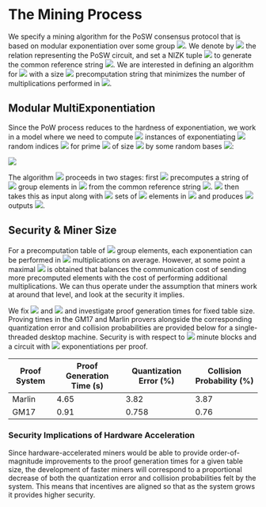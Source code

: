 # The Mining Process

We specify a mining algorithm for the PoSW consensus protocol that is based on modular exponentiation over some group <img src="https://render.githubusercontent.com/render/math?math=\mathbb{G}">. We denote by <img src="https://render.githubusercontent.com/render/math?math=\mathbb{R}"> the relation representing the PoSW circuit, and set a NIZK tuple <img src="https://render.githubusercontent.com/render/math?math=(\mathcal{G}, \mathcal{P}, \mathcal{V})"> to generate the common reference string <img src="https://render.githubusercontent.com/render/math?math=\mathbf{crs} = \mathcal{G}(\mathcal{R})">. We are interested in defining an algorithm for <img src="https://render.githubusercontent.com/render/math?math=\mathcal{P}"> with a size <img src="https://render.githubusercontent.com/render/math?math=S"> precomputation string that minimizes the number of multiplications performed in <img src="https://render.githubusercontent.com/render/math?math=\mathbb{G}">.

## Modular MultiExponentiation

Since the PoW process reduces to the hardness of exponentiation, we work in a model where we need to compute <img src="https://render.githubusercontent.com/render/math?math=q"> instances of exponentiating <img src="https://render.githubusercontent.com/render/math?math=k"> random indices <img src="https://render.githubusercontent.com/render/math?math=x_{i,j} \in \mathbb{Z}_p, (i,j) \in [q]\times [k]"> for prime <img src="https://render.githubusercontent.com/render/math?math=p"> of size <img src="https://render.githubusercontent.com/render/math?math=n = \mathsf{log}(p)"> by some random bases <img src="https://render.githubusercontent.com/render/math?math=G_i \in \mathbb{G}">:

<img src="https://render.githubusercontent.com/render/math?math=\mathsf{MultiExp}(\{G_i\}_{i = 1}^k , x_1, ..., x_q) = \left( \prod_{i = 1}^k G_i^{x_{1,i}}, ..., \prod_{i = 1}^k G_i^{x_{q,i}}\right).">

The algorithm <img src="https://render.githubusercontent.com/render/math?math=\mathcal{A} = (\mathcal{A}_1, \mathcal{A}_2)"> proceeds in two stages: first <img src="https://render.githubusercontent.com/render/math?math=\mathcal{A}_1"> precomputes a string of <img src="https://render.githubusercontent.com/render/math?math=S"> group elements in <img src="https://render.githubusercontent.com/render/math?math=\mathbb{G}"> from the common reference string <img src="https://render.githubusercontent.com/render/math?math=\mathbf{crs} = \{G_i\}_{i = 1}^k">. <img src="https://render.githubusercontent.com/render/math?math=\mathcal{A}_2"> then takes this as input along with <img src="https://render.githubusercontent.com/render/math?math=q"> sets of <img src="https://render.githubusercontent.com/render/math?math=k"> elements in <img src="https://render.githubusercontent.com/render/math?math=\mathbb{Z}_p"> and produces <img src="https://render.githubusercontent.com/render/math?math=q"> outputs <img src="https://render.githubusercontent.com/render/math?math=\{\pi_i\}_{i = 1}^q">.

## Security \& Miner Size

For a precomputation table of <img src="https://render.githubusercontent.com/render/math?math=S = k \cdot (n/c) \cdot (2^c - 1)"> group elements, each exponentiation can be performed in <img src="https://render.githubusercontent.com/render/math?math=n/c"> multiplications on average. However, at some point a maximal <img src="https://render.githubusercontent.com/render/math?math=c^*">  is obtained that balances the communication cost of sending more precomputed elements with the cost of performing additional multiplications. We can thus operate under the assumption that miners work at around that level, and look at the security it implies.

We fix <img src="https://render.githubusercontent.com/render/math?math=S"> and <img src="https://render.githubusercontent.com/render/math?math=k"> and investigate proof generation times for fixed table size. Proving times in the GM17 and Marlin provers alongside the corresponding quantization error and collision probabilities are provided below for a single-threaded desktop machine. Security is with respect to <img src="https://render.githubusercontent.com/render/math?math=1"> minute blocks and a circuit with <img src="https://render.githubusercontent.com/render/math?math=k \approx 2^{13}"> exponentiations per proof.

|  Proof System | Proof Generation Time (s) | Quantization Error (\%) | Collision Probability (\%)|                    
| -----------|------------------------------|-------------| -----------|
| Marlin              |   4.65                       | 3.82            | 3.87
| GM17              |     0.91                         |    0.758         | 0.76


### Security Implications of Hardware Acceleration

Since hardware-accelerated miners would be able to provide order-of-magnitude improvements to the proof generation times for a given table size, the development of faster miners will correspond to a proportional decrease of both the quantization error and collision probabilities felt by the system. This means that incentives are aligned so that as the system grows it provides higher security.
